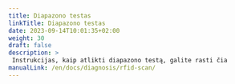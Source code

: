 ```yaml
---
title: Diapazono testas
linkTitle: Diapazono testas
date: 2023-09-14T10:01:35+02:00
weight: 30
draft: false
description: >
 Instrukcijas, kaip atlikti diapazono testą, galite rasti čia
manualLink: /en/docs/diagnosis/rfid-scan/
---
```

